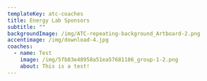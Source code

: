```yaml
---
templateKey: atc-coaches
title: Energy Lab Sponsors
subtitle: ""
backgroundImage: /img/ATC-repeating-background_Artboard-2.png
accentimage: /img/download-4.jpg
coaches:
  - name: Test
    image: /img/5fb83e48958a51ea57681186_group-1-2.png
    about: T﻿his is a test!
---
```


